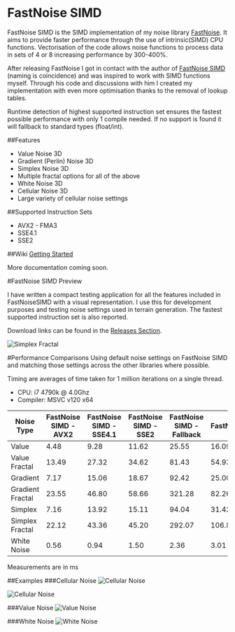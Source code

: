 # FastNoise SIMD
FastNoise SIMD is the SIMD implementation of my noise library [FastNoise](https://github.com/Auburns/FastNoise). It aims to provide faster performance through the use of intrinsic(SIMD) CPU functions. Vectorisation of the code allows noise functions to process data in sets of 4 or 8 increasing performance by 300-400%.

After releasing FastNoise I got in contact with the author of [FastNoise SIMD](https://github.com/jackmott/FastNoise-SIMD) (naming is coincidence) and was inspired to work with SIMD functions myself. Through his code and discussions with him I created my implementation with even more optimisation thanks to the removal of lookup tables. 

Runtime detection of highest supported instruction set ensures the fastest possible performance with only 1 compile needed. If no support is found it will fallback to standard types (float/int).

##Features

- Value Noise 3D
- Gradient (Perlin) Noise 3D
- Simplex Noise 3D
- Multiple fractal options for all of the above
- White Noise 3D
- Cellular Noise 3D
- Large variety of cellular noise settings

##Supported Instruction Sets
- AVX2 - FMA3
- SSE4.1
- SSE2

##Wiki
[Getting Started](https://github.com/Auburns/FastNoiseSIMD/wiki)

More documentation coming soon.

#FastNoise SIMD Preview

I have written a compact testing application for all the features included in FastNoiseSIMD with a visual representation. I use this for development purposes and testing noise settings used in terrain generation. The fastest supported instruction set is also reported.

Download links can be found in the [Releases Section](https://github.com/Auburns/FastNoiseSIMD/releases).

![Simplex Fractal](http://i.imgur.com/45JkT5j.png)

#Performance Comparisons
Using default noise settings on FastNoise SIMD and matching those settings across the other libraries where possible.

Timing are averages of time taken for 1 million iterations on a single thread.

- CPU: i7 4790k @ 4.0Ghz
- Compiler: MSVC v120 x64

| Noise Type       | FastNoise SIMD - AVX2 | FastNoise SIMD - SSE4.1 | FastNoise SIMD - SSE2 | FastNoise SIMD - Fallback | FastNoise | LibNoise | ANL    |
|------------------|-----------------------|-------------------------|-----------------------|---------------------------|-----------|----------|--------|
| Value            | 4.48                  | 9.28                    | 11.62                 | 25.55                     | 16.09     | 26.22    | 103.14 |
| Value Fractal    | 13.49                 | 27.32                   | 34.62                 | 81.43                     | 54.93     |          | 316.39 |
| Gradient         | 7.17                  | 15.06                   | 18.67                 | 92.42                     | 25.00     | 30.80    | 107.00 |
| Gradient Fractal | 23.55                 | 46.80                   | 58.66                 | 321.28                    | 82.26     | 112.72   | 332.47 |
| Simplex          | 7.16                  | 13.92                   | 15.11                 | 94.04                     | 31.42     |          | 44.23  |
| Simplex Fractal  | 22.12                 | 43.36                   | 45.20                 | 292.07                    | 106.80    |          | 167.67 |
| White Noise      | 0.56                  | 0.94                    | 1.50                  | 2.36                      | 3.01      |          |        |

Measurements are in ms

##Examples
###Cellular Noise
![Cellular Noise](http://i.imgur.com/RshUkoe.png)

![Cellular Noise](http://i.imgur.com/PjPYBXu.png)

###Value Noise
![Value Noise](http://i.imgur.com/Ss22zRs.png)

###White Noise
![White Noise](http://i.imgur.com/wcTlyek.png)
